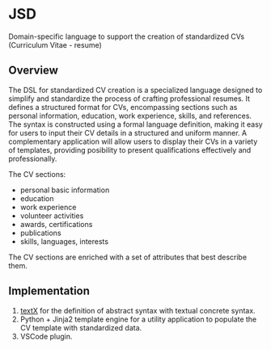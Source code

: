 # JSD
Domain-specific language to support the creation of standardized CVs (Curriculum Vitae - resume)

## Overview
The DSL for standardized CV creation is a specialized language designed to simplify and standardize the process of crafting professional resumes.
It defines a structured format for CVs, encompassing sections such as personal information, education, work experience, skills, and references.
The syntax is constructed using a formal language definition, making it easy for users to input their CV details in a structured and uniform manner.
A complementary application will allow users to display their CVs in a variety of templates, providing posibility to present qualifications effectively and professionally.

The CV sections:
- personal basic information
- education
- work experience
- volunteer activities
- awards, certifications
- publications
- skills, languages, interests

The CV sections are enriched with a set of attributes that best describe them.

## Implementation

1. [textX](https://github.com/textX/textX) for the definition of abstract syntax with textual concrete syntax.
2. Python + Jinja2 template engine for a utility application to populate the CV template with standardized data.
4. VSCode plugin.
